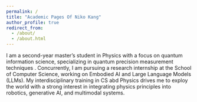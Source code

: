 ```yaml
---
permalink: /
title: "Academic Pages Of Niko Kang"
author_profile: true
redirect_from: 
  - /about/
  - /about.html
---
```

I am a second-year master’s student in Physics with a focus on quantum information science, specializing in quantum precision measurement techniques . Concurrently, I am pursuing a research internship at the School of Computer Science, working on Embodied AI and Large Language Models (LLMs). My interdisciplinary training in CS abd Physics drives me to exploy the world with a strong interest in integrating physics principles into robotics, generative AI, and multimodal systems.
